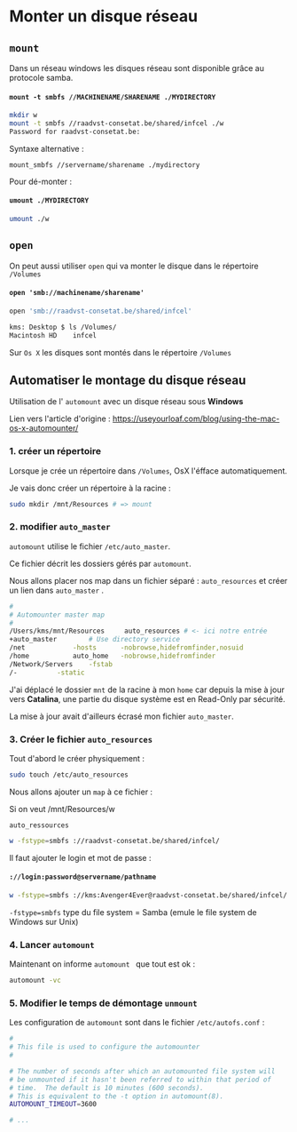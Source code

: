 # Monter un disque réseau

## `mount`

Dans un réseau windows les disques réseau sont disponible grâce au protocole samba.

#### `mount -t smbfs //MACHINENAME/SHARENAME ./MYDIRECTORY` 

```bash hl:2
mkdir w
mount -t smbfs //raadvst-consetat.be/shared/infcel ./w
Password for raadvst-consetat.be: 

```

Syntaxe alternative :

`mount_smbfs //servername/sharename ./mydirectory`



Pour dé-monter :

#### `umount ./MYDIRECTORY`

```bash
umount ./w
```



## `open`

On peut aussi utiliser `open` qui va monter le disque dans le répertoire `/Volumes`

#### `open 'smb://machinename/sharename'`

```bash
open 'smb://raadvst-consetat.be/shared/infcel'

kms: Desktop $ ls /Volumes/
Macintosh HD	infcel
```

Sur `Os X` les disques sont montés dans le répertoire `/Volumes` 

## Automatiser le montage du disque réseau

Utilisation de l' `automount` avec un disque réseau sous **Windows**

Lien vers l'article d'origine : https://useyourloaf.com/blog/using-the-mac-os-x-automounter/

### 1. créer un répertoire

Lorsque je crée un répertoire dans `/Volumes`, OsX l'éfface automatiquement.

Je vais donc créer un répertoire à la racine :

```bash
sudo mkdir /mnt/Resources # => mount
```

### 2. modifier `auto_master`

`automount` utilise le fichier `/etc/auto_master`.

Ce fichier décrit les dossiers gérés par `automount`.

Nous allons placer nos map dans un fichier séparé : `auto_resources` et créer un lien dans `auto_master` .

```bash
#
# Automounter master map
#
/Users/kms/mnt/Resources     auto_resources # <- ici notre entrée
+auto_master		# Use directory service
/net			-hosts		-nobrowse,hidefromfinder,nosuid
/home			auto_home	-nobrowse,hidefromfinder
/Network/Servers	-fstab
/-			-static
```

J'ai déplacé le dossier `mnt` de la racine à mon `home` car depuis la mise à jour vers **Catalina**, une partie du disque système est en Read-Only par sécurité.

La mise à jour avait d'ailleurs écrasé mon fichier `auto_master`.

### 3. Créer le fichier `auto_resources`

Tout d'abord le créer physiquement :

```bash
sudo touch /etc/auto_resources
```

Nous allons ajouter un `map` à ce fichier :

Si on veut /mnt/Resources/w

`auto_ressources`

```bash
w -fstype=smbfs ://raadvst-consetat.be/shared/infcel/
```

Il faut ajouter le login et mot de passe :

#### `://login:password@servername/pathname`

```bash
w -fstype=smbfs ://kms:Avenger4Ever@raadvst-consetat.be/shared/infcel/
```

`-fstype=smbfs`  type du file system = Samba (emule le file system de Windows sur Unix)

### 4. Lancer `automount`

Maintenant on informe `automount ` que tout est ok :

```bash
automount -vc
```

### 5. Modifier le temps de démontage `unmount`

Les configuration de `automount` sont dans le fichier `/etc/autofs.conf` :

```bash
#
# This file is used to configure the automounter
#

# The number of seconds after which an automounted file system will
# be unmounted if it hasn't been referred to within that period of
# time.  The default is 10 minutes (600 seconds).
# This is equivalent to the -t option in automount(8).
AUTOMOUNT_TIMEOUT=3600

# ...
```



